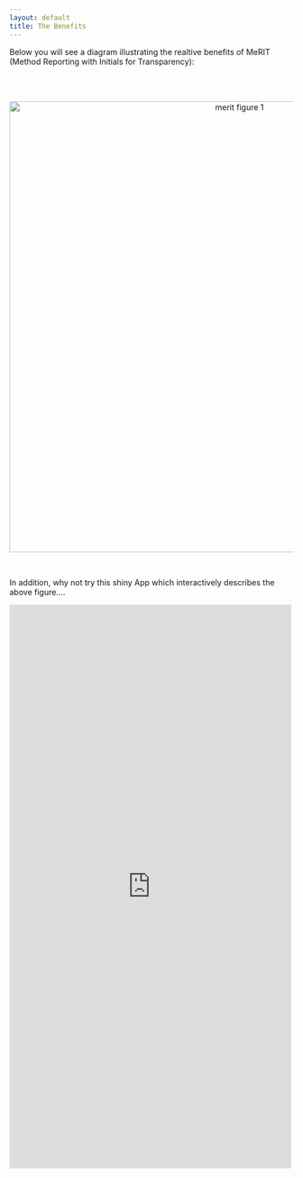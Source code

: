 ```yaml
---
layout: default
title: The Benefits
---
```


<p align="left">
     Below you will see a diagram illustrating the realtive benefits of MeRIT (Method Reporting with Initials for Transparency):
  </p>
      <br> 
      <br>
  <p align="center">
      <img src="{{site.images_path | relative_url}}merit_fig2.png" alt="merit figure 1"
      width="800" 
     height="800"> 
</p>
      <br>

In addition, why not try this shiny App which interactively describes the above figure....

      
<iframe src = "https://edivimeycook.shinyapps.io/MeRIT_DNA/" style = "border:none; width:500px; height:1000px;"></iframe
